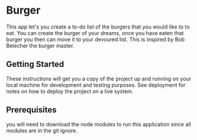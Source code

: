 # Burger

This app let's you create a to-do list of the burgers that you would like to to eat. You can create the burger of your dreams, once you have eaten that burger you then can move it to your devoured list. This is inspired by Bob Belecher the burger master.

## Getting Started
These instructions will get you a copy of the project up and running on your local machine for development and testing purposes. See deployment for notes on how to deploy the project on a live system.

## Prerequisites
you will need to download the node modules to run this application since all modules are in the git ignore.
